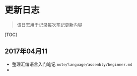 # 更新日志

> 该日志用于记录每次笔记更新内容

[TOC]

## 2017年04月11

- 整理汇编语言入门笔记 `note/language/assembly/beginner.md`
- 
